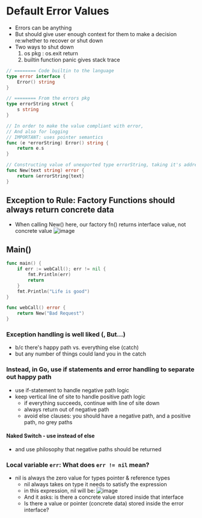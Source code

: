 # Default Error Values
* Errors can be anything
* But should give user enough context for them to make a decision re:whether to recover or shut down
* Two ways to shut down
    1. os pkg : os.exit return 
    1. builtin function panic gives stack trace

```go
// ======== Code builtin to the language
type error interface {
    Error() string
}

// ======== From the errors pkg
type errorString struct {
    s string
}

// In order to make the value compliant with error, 
// And also for logging
// IMPORTANT: uses pointer semantics
func (e *errorString) Error() string {
    return e.s
}

// Constructing value of unexported type errorString, taking it's address (since Error() uses pointer semantics), sticks that in returned error 
func New(text string) error {
    return &errorString{text}
}
```

## Exception to Rule: Factory Functions should always return concrete data
* When calling New() here, our factory fn() returns interface value, not concrete value
![image](https://user-images.githubusercontent.com/11031915/66175029-fe87c580-e625-11e9-9aa4-76df36e9c31b.png)

## Main()
```go
func main() {
    if err := webCall(); err != nil {
        fmt.Println(err)
        return
    }
    fmt.Println("Life is good")
}

func webCall() error {
    return New("Bad Request")
}
```
### Exception handling is well liked (, But...)
* b/c there's happy path vs. everything else (catch)
* but any number of things could land you in the catch 
### Instead, in Go, use if statements and error handling to separate out happy path
* use if-statement to handle negative path logic
* keep vertical line of site to handle positive path logic
    - if everything succeeds, continue with line of site down 
    - always return out of negative path
    - avoid else clauses: you should have a negative path, and a positive path, no grey paths

#### Naked Switch - use instead of else
* and use philosophy that negative paths should be returned

### Local variable `err`: What does `err != nil` mean? 
* nil is always the zero value for types pointer & reference types
    * nil always takes on type it needs to satisfy the expression
    * in this expression, nil will be: 
     ![image](https://user-images.githubusercontent.com/11031915/66175560-414a9d00-e628-11e9-8a39-f548b2ffa47b.png)
    * And it asks: is there a concrete value stored inside that interface
    * Is there a value or pointer (concrete data) stored inside the error interface? 